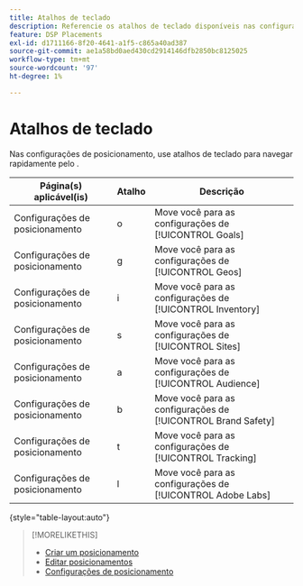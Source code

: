 ```yaml
---
title: Atalhos de teclado
description: Referencie os atalhos de teclado disponíveis nas configurações de posicionamento.
feature: DSP Placements
exl-id: d1711166-8f20-4641-a1f5-c865a40ad387
source-git-commit: ae1a58bd0aed430cd2914146dfb2850bc8125025
workflow-type: tm+mt
source-wordcount: '97'
ht-degree: 1%

---
```


# Atalhos de teclado

Nas configurações de posicionamento, use atalhos de teclado para navegar rapidamente pelo <!-- and to create ads and placements -->.

| Página(s) aplicável(is) | Atalho | Descrição |
| ---------------| ----------- | ---------------------- |
| Configurações de posicionamento | o | Move você para as configurações de [!UICONTROL Goals] |
| Configurações de posicionamento | g | Move você para as configurações de [!UICONTROL Geos] |
| Configurações de posicionamento | i | Move você para as configurações de [!UICONTROL Inventory] |
| Configurações de posicionamento | s | Move você para as configurações de [!UICONTROL Sites] |
| Configurações de posicionamento | a | Move você para as configurações de [!UICONTROL Audience] |
| Configurações de posicionamento | b | Move você para as configurações de [!UICONTROL Brand Safety] |
| Configurações de posicionamento | t | Move você para as configurações de [!UICONTROL Tracking] |
| Configurações de posicionamento | l | Move você para as configurações de [!UICONTROL Adobe Labs] |

{style="table-layout:auto"}

<!-- | Legacy placement settings | npv | Lets you create a new video placement | -->
<!-- | Legacy placement settings | npd | Lets you create a new display placement | -->
<!-- | Legacy placement settings | nav | Lets you create a new video ad | -->
<!-- | Legacy placement settings | nad | Lets you create a new display ad| -->

>[!MORELIKETHIS]
>
>* [Criar um posicionamento](/help/dsp/campaign-management/placements/placement-create.md)
>* [Editar posicionamentos](/help/dsp/campaign-management/placements/placement-edit.md)
>* [Configurações de posicionamento](/help/dsp/campaign-management/placements/placement-settings.md)
